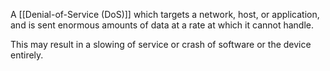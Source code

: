 A [[Denial-of-Service (DoS)]] which targets a network, host, or application, and is sent enormous amounts of data at a rate at which it cannot handle. 

This may result in a slowing of service or crash of software or the device entirely.